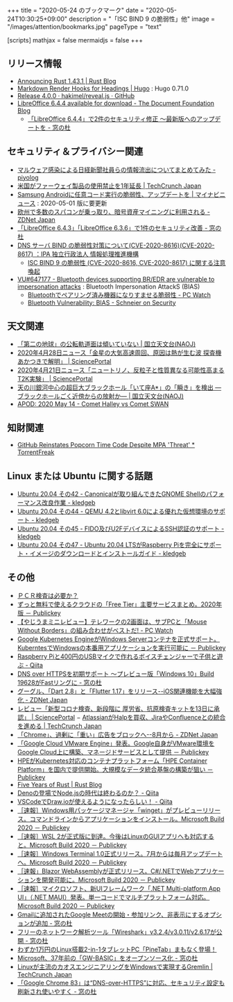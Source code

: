 +++
title = "2020-05-24 のブックマーク"
date =  "2020-05-24T10:30:25+09:00"
description = "「ISC BIND 9 の脆弱性」他"
image = "/images/attention/bookmarks.jpg"
pageType = "text"

[scripts]
  mathjax = false
  mermaidjs = false
+++

## リリース情報

- [Announcing Rust 1.43.1 | Rust Blog](https://blog.rust-lang.org/2020/05/07/Rust.1.43.1.html)
- [Markdown Render Hooks for Headings | Hugo](https://gohugo.io/news/0.71.0-relnotes/) : Hugo 0.71.0
- [Release 4.0.0 · hakimel/reveal.js · GitHub](https://github.com/hakimel/reveal.js/releases/tag/4.0.0)
- [LibreOffice 6.4.4 available for download - The Document Foundation Blog](https://blog.documentfoundation.org/blog/2020/05/21/libreoffice-644/)
    - [「LibreOffice 6.4.4」で2件のセキュリティ修正 ～最新版へのアップデートを - 窓の杜](https://forest.watch.impress.co.jp/docs/news/1257659.html)

## セキュリティ＆プライバシー関連

- [マルウェア感染による日経新聞社員らの情報流出についてまとめてみた - piyolog](https://piyolog.hatenadiary.jp/entry/2020/05/13/174643)
- [米国がファーウェイ製品の使用禁止を1年延長  |  TechCrunch Japan](https://jp.techcrunch.com/2020/05/15/2020-05-14-trump-adds-another-year-to-huawei-zte-ban/)
- [Samsung Androidに任意コード実行の脆弱性、アップデートを | マイナビニュース](https://news.mynavi.jp/article/20200517-1036720/) : 2020-05-01 版に要更新
- [欧州で多数のスパコンが乗っ取り、暗号資産マイニングに利用される - ZDNet Japan](https://japan.zdnet.com/article/35153915/)
- [「LibreOffice 6.4.3」「LibreOffice 6.3.6」で1件のセキュリティ改善 - 窓の杜](https://forest.watch.impress.co.jp/docs/news/1253184.html)
- [DNS サーバ BIND の脆弱性対策について(CVE-2020-8616)(CVE-2020-8617) ：IPA 独立行政法人 情報処理推進機構](https://www.ipa.go.jp/security/ciadr/vul/alert20200520.html)
    - [ISC BIND 9 の脆弱性 (CVE-2020-8616, CVE-2020-8617) に関する注意喚起](https://www.jpcert.or.jp/at/2020/at200023.html)
- [VU#647177 - Bluetooth devices supporting BR/EDR are vulnerable to impersonation attacks](https://www.kb.cert.org/vuls/id/647177/) : Bluetooth Impersonation AttackS (BIAS)
    - [Bluetoothでペアリング済み機器になりすませる脆弱性  - PC Watch](https://pc.watch.impress.co.jp/docs/news/1253661.html)
    - [Bluetooth Vulnerability: BIAS - Schneier on Security](https://www.schneier.com/blog/archives/2020/05/bluetooth_vulne_1.html)

## 天文関連

- [「第二の地球」の公転軌道面は傾いていない | 国立天文台(NAOJ)](https://www.nao.ac.jp/news/science/2020/20200514-abc.html)
- [2020年4月28日ニュース「金星の大気高速周回、原因は熱が生む波 探査機あかつきで解明」 | SciencePortal](https://scienceportal.jst.go.jp/news/newsflash_review/newsflash/2020/04/20200428_01.html)
- [2020年4月21日ニュース「ニュートリノ、反粒子と性質異なる可能性高まる T2K実験」 | SciencePortal](https://scienceportal.jst.go.jp/news/newsflash_review/newsflash/2020/04/20200421_01.html)
- [天の川銀河中心の超巨大ブラックホール「いて座A*」の「瞬き」を検出 ―ブラックホールごく近傍からの放射か― | 国立天文台(NAOJ)](https://www.nao.ac.jp/news/science/2020/20200511-alma.html)
- [APOD: 2020 May 14 - Comet Halley vs Comet SWAN](https://apod.nasa.gov/apod/ap200514.html)

## 知財関連

- [GitHub Reinstates Popcorn Time Code Despite MPA 'Threat' * TorrentFreak](https://torrentfreak.com/github-reinstates-popcorn-time-code-despite-mpa-threat-200520/)

## Linux または Ubuntu に関する話題

- [Ubuntu 20.04 その42 - Canonicalが取り組んできたGNOME Shellのパフォーマンス改良作業 - kledgeb](https://kledgeb.blogspot.com/2020/05/ubuntu-2004-42-canonicalgnome-shell.html)
- [Ubuntu 20.04 その44 - QEMU 4.2とlibvirt 6.0による優れた仮想環境のサポート - kledgeb](https://kledgeb.blogspot.com/2020/05/ubuntu-2004-44-qemu-42libvirt-60.html)
- [Ubuntu 20.04 その45 - FIDO及びU2FデバイスによるSSH認証のサポート - kledgeb](https://kledgeb.blogspot.com/2020/05/ubuntu-2004-45-fidou2fssh.html)
- [Ubuntu 20.04 その47 - Ubuntu 20.04 LTSがRaspberry Piを完全にサポート・イメージのダウンロードとインストールガイド  - kledgeb](https://kledgeb.blogspot.com/2020/05/ubuntu-2004-47-ubuntu-2004-ltsraspberry.html)

## その他

- [ＰＣＲ検査は必要か？](https://www.yushoukai.org/blog/pcr)
- [ずっと無料で使えるクラウドの「Free Tier」主要サービスまとめ。2020年版 － Publickey](https://www.publickey1.jp/blog/20/free_tier2020.html)
- [【やじうまミニレビュー】テレワークの2画面は、サブPCと「Mouse Without Borders」の組み合わせがベストだ!  - PC Watch](https://pc.watch.impress.co.jp/docs/column/yajiuma-mini-review/1252/116/index.html)
- [Google Kubernetes EngineがWindows Serverコンテナを正式サポート。KuberntesでWindowsの本番用アプリケーションを実行可能に － Publickey](https://www.publickey1.jp/blog/20/google_kubernetes_enginewindows_serverkubernteswindows.html)
- [Raspberry Piと400円のUSBマイクで作れるボイスチェンジャーで子供と遊ぶ - Qiita](https://qiita.com/Nabeshin/items/5a904fe0baf76a9bf651)
- [DNS over HTTPSを初期サポート ～プレビュー版「Windows 10」Build 19628がFastリングに - 窓の杜](https://forest.watch.impress.co.jp/docs/news/1252334.html)
- [グーグル、「Dart 2.8」と「Flutter 1.17」をリリース--iOS関連機能を大幅強化 - ZDNet Japan](https://japan.zdnet.com/article/35153403/)
- [レビュー「新型コロナ検査、新段階に 厚労省、抗原検査キットを13日に承認」 | SciencePortal](https://scienceportal.jst.go.jp/news/newsflash_review/review/2020/05/20200512_01.html)
− [AtlassianがHalpを買収、JiraやConfluenceとの統合を進める  |  TechCrunch Japan](https://jp.techcrunch.com/2020/05/15/2020-05-12-atlassian-acquires-halp-to-bring-slack-integration-to-the-forefront/)
- [「Chrome」、過剰に「重い」広告をブロックへ--8月から - ZDNet Japan](https://japan.zdnet.com/article/35153802/)
- [「Google Cloud VMware Engine」発表。Google自身がVMware環境をGoogle Cloud上に構築、マネージドサービスとして提供 － Publickey](https://www.publickey1.jp/blog/20/google_cloud_vmware_enginegooglevmwaregoogle_cloud.html)
- [HPEがKubernetes対応のコンテナプラットフォーム「HPE Container Platform」を国内で提供開始。大規模なデータ統合基盤の構築が狙い － Publickey](https://www.publickey1.jp/blog/20/hpekuberneteshpe_container_platform.html)
- [Five Years of Rust | Rust Blog](https://blog.rust-lang.org/2020/05/15/five-years-of-rust.html)
- [Denoの登場でNode.jsの時代は終わるのか？ - Qiita](https://qiita.com/so99ynoodles/items/c3ba2a528052827e3b3c)
- [VSCodeでDraw.ioが使えるようになったらしい！ - Qiita](https://qiita.com/riku-shiru/items/5ab7c5aecdfea323ec4e)
- [［速報］Windows用パッケージマネージャ「winget」がプレビューリリース。コマンドラインからアプリケーションをインストール。Microsoft Build 2020 － Publickey](https://www.publickey1.jp/blog/20/windowswingetmicrosoft_build_2020.html)
- [［速報］WSL 2が正式版に到達。今後はLinuxのGUIアプリへも対応すると。Microsoft Build 2020 － Publickey](https://www.publickey1.jp/blog/20/wsl_2linuxguimicrosoft_build_2020.html)
- [［速報］Windows Terminal 1.0正式リリース。7月からは毎月アップデートへ。Microsoft Build 2020 － Publickey](https://www.publickey1.jp/blog/20/windows_terminal_107microsoft_build_2020.html)
- [［速報」Blazor WebAssemblyが正式リリース。C#/.NETでWebアプリケーションを開発可能に。Microsoft Build 2020 － Publickey](https://www.publickey1.jp/blog/20/blazor_webassemblycnetwebmicrosoft_build_2020.html)
- [［速報］マイクロソフト、新UIフレームワーク「.NET Multi-platform App UI」（.NET MAUI）発表。単一コードでマルチプラットフォーム対応。Microsoft Build 2020 － Publickey](https://www.publickey1.jp/blog/20/uinet_multi-platform_app_uinet_mauimicrosoft_build_2020.html)
- [Gmailに追加されたGoogle Meetの開始・参加リンク、非表示にするオプションが追加 - 窓の杜](https://forest.watch.impress.co.jp/docs/news/1253780.html)
- [フリーのネットワーク解析ツール「Wireshark」v3.2.4/v3.0.11/v2.6.17が公開 - 窓の杜](https://forest.watch.impress.co.jp/docs/news/1253605.html)
- [わずか1万円のLinux搭載2-in-1タブレットPC「PineTab」まもなく登場！](https://daily-gadget.net/2020/05/16/post-15100/)
- [Microsoft、37年前の「GW-BASIC」をオープンソース化 - 窓の杜](https://forest.watch.impress.co.jp/docs/news/1254062.html)
- [Linuxが主流のカオスエンジニアリングをWindowsで実現するGremlin  |  TechCrunch Japan](https://jp.techcrunch.com/2020/05/22/2020-05-19-gremlin-brings-chaos-engineering-to-windows-platform/)
- [「Google Chrome 83」は“DNS-over-HTTPS”に対応、セキュリティ設定も刷新され使いやすく - 窓の杜](https://forest.watch.impress.co.jp/docs/news/1254219.html)
